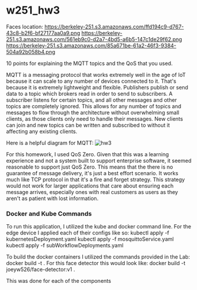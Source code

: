 # w251_hw3

Faces location:
https://berkeley-251.s3.amazonaws.com/ffd194c9-d767-43c8-b2f6-bf27177aa0a9.png
https://berkeley-251.s3.amazonaws.com/561eb9c0-d2a7-4bd5-a6b5-147c1de29f62.png
https://berkeley-251.s3.amazonaws.com/85a671be-61a2-46f3-9384-504a92b058b4.png

10 points for explaining the MQTT topics and the QoS that you used.

MQTT is a messaging protocol that works extremely well in the age of IoT because it can scale to any number of devices connected to it. That's because it is extremely lightweight and flexible. Publishers publish or send data to a topic which brokers read in order to send to subscribers. A subscriber listens for certain topics, and all other messages and other topics are completely ignored. This allows for any number of topics and messages to flow through the architecture without overwhelming small clients, as those clients only need to handle their messages. New clients can join and new topics can be written and subscribed to without it affecting any existing clients.

Here is a helpful diagram for MQTT:
![hw3](https://user-images.githubusercontent.com/89554858/160498783-f6a07c41-18fa-428f-9e60-6dc1af32ba44.png)

For this homework, I used QoS Zero. Given that this was a learning experience and not a system built to support enterprise software, it seemed reasonable to support just QoS Zero. This means that the there is no guarantee of message delivery, it's just a best effort scenario. It works much like TCP protocol in that it's a fire and forget strategy. This strategy would not work for larger applications that care about ensuring each message arrives, especially ones with real customers as users as they aren't as patient with lost information. 


### Docker and Kube Commands
To run this application, I utilized the kube and docker command line. For the edge device I applied each of their configs like so:
kubectl apply -f kubernetesDeployment.yaml
kubectl apply -f mosquittoService.yaml
kubectl apply -f subWorkflowDeployments.yaml

To build the docker containers I utilized the commands provided in the Lab:
docker build -t <image-name> .
For this face detector this would look like:
docker build -t joeyw526/face-detector:v1 .

This was done for each of the components

